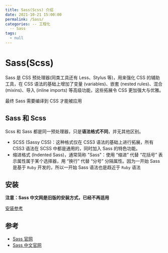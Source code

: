 ```yaml
---
title: Sass(Scss) 介绍
date: 2021-10-21 15:00:00
permalink: /Sass/
categories: -- 工程化
  -- Sass
tags:
  - null
---
```


# Sass(Scss)

Sass 是 CSS 预处理器(同类工具还有 Less、Stylus 等)，用来强化 CSS 的辅助工具，在 CSS 语法的基础上增加了变量 (variables)、嵌套 (nested rules)、混合 (mixins)、导入 (inline imports) 等高级功能，这些拓展令 CSS 更加强大与优雅。

最终 Sass 需要编译到 CSS 才能被应用

## Sass 和 Scss

Scss 和 Sass 都是同一预处理器，只是**语法格式不同**，并无其他区别。

- SCSS (Sassy CSS)：这种格式仅在 CSS3 语法的基础上进行拓展，所有 CSS3 语法在 SCSS 中都是通用的，同时加入 Sass 的特色功能。
- 缩进格式 (Indented Sass)，通常简称 "Sass"：使用 “缩进” 代替 “花括号” 表示属性属于某个选择器，用 “换行” 代替 “分号” 分隔属性。因为一开始 Sass 是基于 `Ruby` 开发的，所以一开始 Sass 语法也是趋近于 `Ruby` 语法

## 安装

**注意：Sass 中文网是旧版的安装方式，已经不再适用**

[安装参考](https://sass-lang.com/install)

## 参考

* [Sass 官网](https://sass-lang.com/)
* [Sass 中文官网](https://www.sass.hk/)

